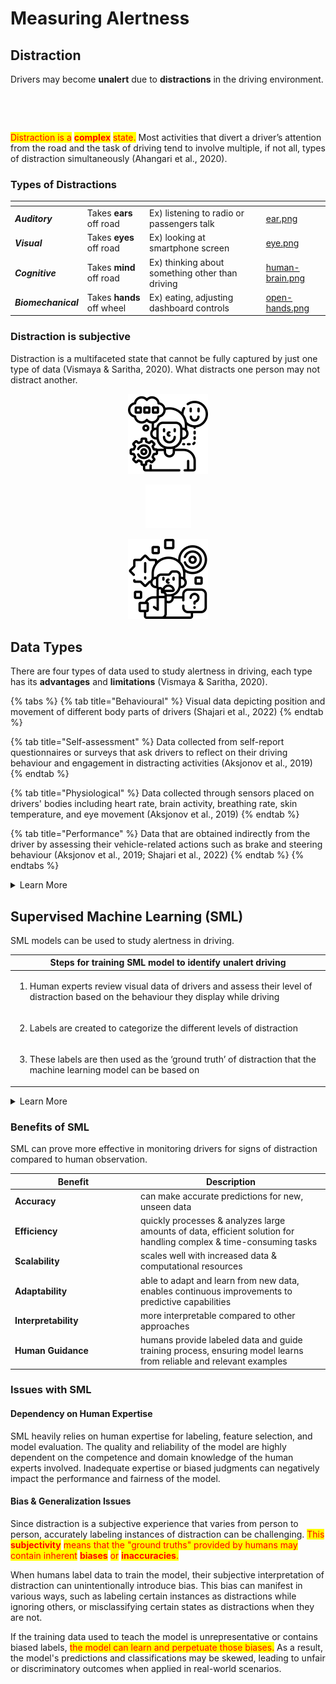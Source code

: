 # Measuring Alertness

## Distraction&#x20;

Drivers may become **unalert** due to **distractions** in the driving environment.&#x20;

<div>

<figure><img src="../.gitbook/assets/Male driver drinking hot coffee while driving on road in autumn warm colors.jpeg" alt="" width="375"><figcaption></figcaption></figure>

 

<figure><img src="../.gitbook/assets/Woman Traveling By Car Using Smartphone.jpeg" alt="" width="375"><figcaption></figcaption></figure>

</div>

<mark style="color:red;">Distraction is a</mark> <mark style="color:red;"></mark><mark style="color:red;">**complex**</mark> <mark style="color:red;"></mark><mark style="color:red;">state.</mark> Most activities that divert a driver’s attention from the road and the task of driving tend to involve multiple, if not all, types of distraction simultaneously (Ahangari et al., 2020).&#x20;

### Types of Distractions

<table data-card-size="large" data-view="cards" data-full-width="false"><thead><tr><th></th><th></th><th></th><th data-hidden data-card-cover data-type="files"></th></tr></thead><tbody><tr><td><em><strong>Auditory</strong></em></td><td>Takes <strong>ears</strong> off road</td><td>Ex) listening to radio or passengers talk </td><td><a href="../.gitbook/assets/ear.png">ear.png</a></td></tr><tr><td><em><strong>Visual</strong></em></td><td>Takes <strong>eyes</strong> off road</td><td>Ex) looking at smartphone screen </td><td><a href="../.gitbook/assets/eye.png">eye.png</a></td></tr><tr><td><em><strong>Cognitive</strong></em></td><td>Takes <strong>mind</strong> off road</td><td>Ex) thinking about something other than driving</td><td><a href="../.gitbook/assets/human-brain.png">human-brain.png</a></td></tr><tr><td><em><strong>Biomechanical</strong></em></td><td>Takes <strong>hands</strong> off wheel</td><td>Ex) eating, adjusting dashboard controls</td><td><a href="../.gitbook/assets/open-hands.png">open-hands.png</a></td></tr></tbody></table>

### Distraction is subjective&#x20;

Distraction is a multifaceted state that cannot be fully captured by just one type of data (Vismaya & Saritha, 2020). What distracts one person may not distract another.&#x20;

<div align="center">

<figure><img src="../.gitbook/assets/cognitive.png" alt="" width="128"><figcaption></figcaption></figure>

 

<figure><img src="../.gitbook/assets/blank space.png" alt="" width="73"><figcaption></figcaption></figure>

 

<figure><img src="../.gitbook/assets/adhd.png" alt="" width="128"><figcaption></figcaption></figure>

</div>

## Data Types

There are four types of data used to study alertness in driving, each type has its **advantages** and **limitations** (Vismaya & Saritha, 2020).&#x20;

{% tabs %}
{% tab title="Behavioural" %}
Visual data depicting position and movement of different body parts of drivers (Shajari et al., 2022)
{% endtab %}

{% tab title="Self-assessment" %}
Data collected from self-report questionnaires or surveys that ask drivers to reflect on their driving behaviour and engagement in distracting activities (Aksjonov et al., 2019)&#x20;
{% endtab %}

{% tab title="Physiological" %}
Data collected through sensors placed on drivers' bodies including heart rate, brain activity, breathing rate, skin temperature, and eye movement (Aksjonov et al., 2019)
{% endtab %}

{% tab title="Performance" %}
Data that are obtained indirectly from the driver by assessing their vehicle-related actions such as brake and steering behaviour (Aksjonov et al., 2019; Shajari et al., 2022)
{% endtab %}
{% endtabs %}

<details>

<summary>Learn More</summary>

Each type of data has its advantages and limitations (Vismaya & Saritha, 2020). For instance, data collected from self-assessment questionnaires can offer valuable insights, but they are based on drivers’ personal opinions and the subjectivity of this measure can lessen its reliability (Shajari et al., 2022). Likewise, physiological data, although valuable to the study of distracted driving, are susceptible to interference from various factors such as drivers’ muscle movements (Shajari et al., 2022).&#x20;

Distraction is a multifaceted state that cannot be fully captured by just one type of data (Vismaya & Saritha, 2020). Most activities that divert a driver’s attention from the road and the task of driving tend to involve multiple, if not all, types of distraction simultaneously (Ahangari et al., 2020). For instance, texting creates concurrent manual, visual, and cognitive distractions (Ahangari et al., 2020). To add to this complexity, the four types of data - performance, physiological, behavioral, and self-assessment - may not always align with each other. For example, a driver may feel fully focused on the road despite exhibiting behavioral signs of distraction. This discrepancy would result in a misalignment between the behavioral data collected from the driver and their self-assessment data. &#x20;

Alternatively, a driver can experience cognitive distraction without it being evident in their driving performance or detectable through physiological measures. This exemplifies the subjective and complex nature of distraction. Current methods lack the capability to fully comprehend and identify the complexities involved. The state of distraction is inherently unique to each person, as what may distract one individual might not have the same effect on another. This subjectivity presents challenges when attempting to study or measure distraction accurately.&#x20;

</details>

## Supervised Machine Learning (SML)

SML models can be used to study alertness in driving.&#x20;

| Steps for training SML model to identify unalert driving                                                                                              |
| ----------------------------------------------------------------------------------------------------------------------------------------------------- |
| <ol><li>Human experts review visual data of drivers and assess their level of distraction based on the behaviour they display while driving</li></ol> |
| <ol start="2"><li>Labels are created to categorize the different levels of distraction</li></ol>                                                      |
| <ol start="3"><li>These labels are then used as the ‘ground truth’ of distraction that the machine learning model can be based on</li></ol>           |

<details>

<summary>Learn More</summary>

Most studies on distracted driving utilize supervised machine learning (SML) to analyze data (Liu et al, 2016). As part of this process, human experts review visual data of drivers and assess their level of distraction based on the behaviour they display while driving (Liu et al., 2016). Based on this initial review of the data, labels are created to categorize the different levels of distraction (Liu et al., 2016). These labels are then used as the ‘ground truth’ of distraction that the machine learning model can be based on (Liu et al., 2016). This is an example of SML in which models are trained under human supervision ([Ref](https://emeritus.org/blog/artificial-intelligence-and-machine-learning-classification-in-machine-learning/)).&#x20;

</details>

### Benefits of SML

SML can prove more effective in monitoring drivers for signs of distraction compared to human observation.&#x20;

<table data-header-hidden><thead><tr><th width="187">Benefit</th><th>Description</th></tr></thead><tbody><tr><td><strong>Accuracy</strong></td><td>can make accurate predictions for new, unseen data </td></tr><tr><td><strong>Efficiency</strong></td><td>quickly processes &#x26; analyzes large amounts of data, efficient solution for handling complex &#x26; time-consuming tasks</td></tr><tr><td><strong>Scalability</strong></td><td>scales well with increased data &#x26; computational resources </td></tr><tr><td><strong>Adaptability</strong></td><td>able to adapt and learn from new data, enables continuous improvements to predictive capabilities</td></tr><tr><td><strong>Interpretability</strong></td><td>more interpretable compared to other approaches</td></tr><tr><td><strong>Human Guidance</strong></td><td>humans provide labeled data and guide training process, ensuring model learns from reliable and relevant examples</td></tr></tbody></table>

### Issues with SML

#### Dependency on Human Expertise&#x20;

SML heavily relies on human expertise for labeling, feature selection, and model evaluation. The quality and reliability of the model are highly dependent on the competence and domain knowledge of the human experts involved. Inadequate expertise or biased judgments can negatively impact the performance and fairness of the model.

#### Bias & Generalization Issues&#x20;

Since distraction is a subjective experience that varies from person to person, accurately labeling instances of distraction can be challenging. <mark style="color:red;">This</mark> <mark style="color:red;"></mark><mark style="color:red;">**subjectivity**</mark> <mark style="color:red;"></mark><mark style="color:red;">means that the "ground truths" provided by humans may contain inherent</mark> <mark style="color:red;"></mark><mark style="color:red;">**biases**</mark> <mark style="color:red;"></mark><mark style="color:red;">or</mark> <mark style="color:red;"></mark><mark style="color:red;">**inaccuracies**</mark><mark style="color:red;">.</mark>

When humans label data to train the model, their subjective interpretation of distraction can unintentionally introduce bias. This bias can manifest in various ways, such as labeling certain instances as distractions while ignoring others, or misclassifying certain states as distractions when they are not.

If the training data used to teach the model is unrepresentative or contains biased labels, <mark style="color:red;">the model can learn and perpetuate those biases.</mark> As a result, the model's predictions and classifications may be skewed, leading to unfair or discriminatory outcomes when applied in real-world scenarios.
